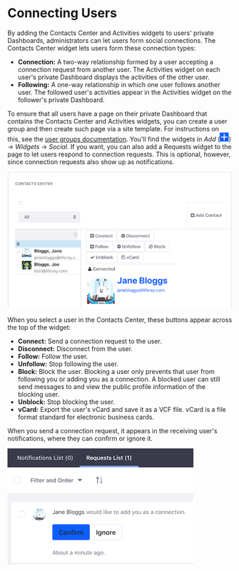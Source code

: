 # Connecting Users [](id=connecting-users)

By adding the Contacts Center and Activities widgets to users' private 
Dashboards, administrators can let users form social connections. The Contacts 
Center widget lets users form these connection types: 

-   **Connection:** A two-way relationship formed by a user accepting a 
    connection request from another user. The Activities widget on each user's 
    private Dashboard displays the activities of the other user. 
-   **Following:** A one-way relationship in which one user follows another 
    user. The followed user's activities appear in the Activities widget on the 
    follower's private Dashboard. 

To ensure that all users have a page on their private Dashboard that contains 
the Contacts Center and Activities widgets, you can create a user group and then 
create such page via a site template. For instructions on this, see the 
[user groups documentation](/discover/portal/-/knowledge_base/7-1/user-groups). 
You'll find the widgets in *Add* 
(![Add](../../../images/icon-add.png)) 
&rarr; *Widgets* &rarr; *Social*. If you want, you can also add a Requests 
widget to the page to let users respond to connection requests. This is 
optional, however, since connection requests also show up as notifications. 

![Figure 1: The Contacts Center widget lets users make connections.](../../../images/contacts-center.png)

When you select a user in the Contacts Center, these buttons appear across the 
top of the widget: 

-   **Connect:** Send a connection request to the user. 
-   **Disconnect:** Disconnect from the user.
-   **Follow:** Follow the user.
-   **Unfollow:** Stop following the user.
-   **Block:** Block the user. Blocking a user only prevents that user from 
    following you or adding you as a connection. A blocked user can still send 
    messages to and view the public profile information of the blocking user.
-   **Unblock:** Stop blocking the user.
-   **vCard:** Export the user's vCard and save it as a VCF file. vCard is a 
    file format standard for electronic business cards. 

When you send a connection request, it appears in the receiving user's 
notifications, where they can confirm or ignore it. 

![Figure 2: Users get a notification that lets them respond to connection requests.](../../../images/connection-request.png)
